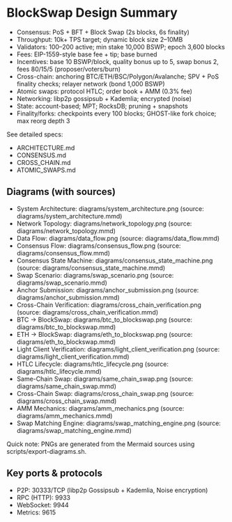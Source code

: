 # BlockSwap Design Summary

- Consensus: PoS + BFT + Block Swap (2s blocks, 6s finality)
- Throughput: 10k+ TPS target; dynamic block size 2–10MB
- Validators: 100–200 active; min stake 10,000 BSWP; epoch 3,600 blocks
- Fees: EIP-1559-style base fee + tip; base burned
- Incentives: base 10 BSWP/block, quality bonus up to 5, swap bonus 2, fees 80/15/5 (proposer/voters/burn)
- Cross-chain: anchoring BTC/ETH/BSC/Polygon/Avalanche; SPV + PoS finality checks; relayer network (bond 1,000 BSWP)
- Atomic swaps: protocol HTLC; order book + AMM (0.3% fee)
- Networking: libp2p gossipsub + Kademlia; encrypted (noise)
- State: account-based; MPT; RocksDB; pruning + snapshots
- Finality/forks: checkpoints every 100 blocks; GHOST-like fork choice; max reorg depth 3

See detailed specs:
- ARCHITECTURE.md
- CONSENSUS.md
- CROSS_CHAIN.md
- ATOMIC_SWAPS.md

## Diagrams (with sources)
- System Architecture: diagrams/system_architecture.png (source: diagrams/system_architecture.mmd)
- Network Topology: diagrams/network_topology.png (source: diagrams/network_topology.mmd)
- Data Flow: diagrams/data_flow.png (source: diagrams/data_flow.mmd)
- Consensus Flow: diagrams/consensus_flow.png (source: diagrams/consensus_flow.mmd)
- Consensus State Machine: diagrams/consensus_state_machine.png (source: diagrams/consensus_state_machine.mmd)
- Swap Scenario: diagrams/swap_scenario.png (source: diagrams/swap_scenario.mmd)
- Anchor Submission: diagrams/anchor_submission.png (source: diagrams/anchor_submission.mmd)
- Cross-Chain Verification: diagrams/cross_chain_verification.png (source: diagrams/cross_chain_verification.mmd)
- BTC → BlockSwap: diagrams/btc_to_blockswap.png (source: diagrams/btc_to_blockswap.mmd)
- ETH → BlockSwap: diagrams/eth_to_blockswap.png (source: diagrams/eth_to_blockswap.mmd)
- Light Client Verification: diagrams/light_client_verification.png (source: diagrams/light_client_verification.mmd)
- HTLC Lifecycle: diagrams/htlc_lifecycle.png (source: diagrams/htlc_lifecycle.mmd)
- Same-Chain Swap: diagrams/same_chain_swap.png (source: diagrams/same_chain_swap.mmd)
- Cross-Chain Swap: diagrams/cross_chain_swap.png (source: diagrams/cross_chain_swap.mmd)
- AMM Mechanics: diagrams/amm_mechanics.png (source: diagrams/amm_mechanics.mmd)
- Swap Matching Engine: diagrams/swap_matching_engine.png (source: diagrams/swap_matching_engine.mmd)

Quick note: PNGs are generated from the Mermaid sources using scripts/export-diagrams.sh.

## Key ports & protocols
- P2P: 30333/TCP (libp2p Gossipsub + Kademlia, Noise encryption)
- RPC (HTTP): 9933
- WebSocket: 9944
- Metrics: 9615
